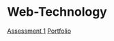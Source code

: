 # Web-Technology

[Assessment 1](https://github.com/kshitizbca076/Web-Technology/tree/main/Assessment%201)
[Portfolio](https://github.com/kshitizbca076/Web-Technology/tree/main/Portfolio)
